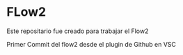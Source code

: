 # FLow2
Este repositario fue creado para trabajar el Flow2

Primer Commit del flow2 desde el plugin de Github en VSC
